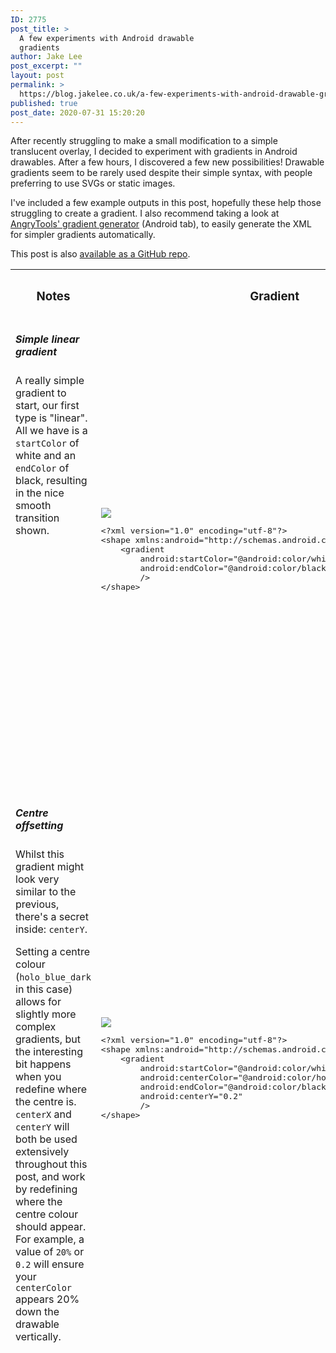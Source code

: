 ```yaml
---
ID: 2775
post_title: >
  A few experiments with Android drawable
  gradients
author: Jake Lee
post_excerpt: ""
layout: post
permalink: >
  https://blog.jakelee.co.uk/a-few-experiments-with-android-drawable-gradients/
published: true
post_date: 2020-07-31 15:20:20
---
```

After recently struggling to make a small modification to a simple translucent overlay, I decided to experiment with gradients in Android drawables. After a few hours, I discovered a few new possibilities! Drawable gradients seem to be rarely used despite their simple syntax, with people preferring to use SVGs or static images.

I've included a few example outputs in this post, hopefully these help those struggling to create a gradient. I also recommend taking a look at <a href="https://angrytools.com/gradient/" target="_blank" rel="noopener noreferrer">AngryTools' gradient generator</a> (Android tab), to easily generate the XML for simpler gradients automatically.

This post is also <a href="https://github.com/JakeSteam/android-gradient-playground" target="_blank" rel="noopener noreferrer">available as a GitHub repo</a>.

<!--more-->
<table style="border-collapse: collapse; width: 100%; height: 1764px;">
<tbody>
<tr style="height: 59px;">
<th style="width: 39.574%; height: 59px;">
<h3>Notes</h3>
</th>
<th style="width: 11.0451%; height: 59px;">
<h3>Gradient</h3>
</th>
</tr>
<tr style="height: 758px;">
<td style="width: 39.574%; text-align: left; height: 758px; vertical-align: top;">
<h5>Simple linear gradient</h5>
A really simple gradient to start, our first type is "linear". All we have is a <code>startColor</code> of white and an <code>endColor</code> of black, resulting in the nice smooth transition shown.</td>
<td style="width: 11.0451%; text-align: left; height: 758px;"><img class="aligncenter" src="https://i.imgur.com/XE3sgsM.png" />
<pre>&lt;?xml version="1.0" encoding="utf-8"?&gt;
&lt;shape xmlns:android="http://schemas.android.com/apk/res/android"&gt;
    &lt;gradient
        android:startColor="@android:color/white"
        android:endColor="@android:color/black"
        /&gt;
&lt;/shape&gt;</pre>
</td>
</tr>
<tr style="height: 793px;">
<td style="width: 39.574%; text-align: left; height: 793px; vertical-align: top;">
<h5>Centre offsetting</h5>
Whilst this gradient might look very similar to the previous, there's a secret inside: <code>centerY</code>.

Setting a centre colour (<code>holo_blue_dark</code> in this case) allows for slightly more complex gradients, but the interesting bit happens when you redefine where the centre is. <code>centerX</code> and <code>centerY</code> will both be used extensively throughout this post, and work by redefining where the centre colour should appear. For example, a value of <code>20%</code> or <code>0.2</code> will ensure your <code>centerColor</code> appears 20% down the drawable vertically.</td>
<td style="width: 11.0451%; text-align: left; height: 793px;"><img class="aligncenter" style="font-family: inherit; font-size: inherit;" src="https://i.imgur.com/BybAxcs.png" />
<pre>&lt;?xml version="1.0" encoding="utf-8"?&gt;
&lt;shape xmlns:android="http://schemas.android.com/apk/res/android"&gt;
    &lt;gradient
        android:startColor="@android:color/white"
        android:centerColor="@android:color/holo_blue_dark"
        android:endColor="@android:color/black"
        android:centerY="0.2"
        /&gt;
&lt;/shape&gt;</pre>
</td>
</tr>
<tr style="height: 22px;">
<td style="width: 39.574%; text-align: left; height: 22px; vertical-align: top;">
<h5>Overlapping layers</h5>
Building up on our previous gradient, adding an extra layer (via <code>layer-list</code>) drastically increases the complexity of the output. <code>layer-list</code> simply lets you overlap multiple gradients without making new <code>ImageView</code>s or drawables.

In this case, a transparent -&gt; black gradient has been added on top of our existing white -&gt; blue -&gt; black gradient, at an <code>angle</code> (essentially rotation) of 180.</td>
<td style="width: 11.0451%; text-align: left; height: 22px;"><img class="aligncenter" src="https://i.imgur.com/uQRJBT2.png" />
<pre>&lt;?xml version="1.0" encoding="utf-8"?&gt;
&lt;layer-list xmlns:android="http://schemas.android.com/apk/res/android"&gt;
    &lt;item&gt;&lt;shape&gt;
        &lt;gradient
            android:startColor="@android:color/white"
            android:centerColor="@android:color/holo_blue_dark"
            android:endColor="@android:color/black"
            android:centerY="0.2"
            /&gt;
    &lt;/shape&gt;&lt;/item&gt;
    &lt;item&gt;&lt;shape&gt;
        &lt;gradient
            android:startColor="@android:color/black"
            android:endColor="@android:color/transparent"
            android:angle="180"
            /&gt;
    &lt;/shape&gt;&lt;/item&gt;
&lt;/layer-list&gt;</pre>
</td>
</tr>
<tr style="height: 22px;">
<td style="width: 39.574%; text-align: left; height: 22px; vertical-align: top;">
<h5>Overlapping layers at the same angle</h5>
Just as the last gradient overlapped gradients at right angles, you can also overlap them without rotating.

If a layer has a transparent <code>startColor</code> and <code>endColor</code>, but a non-transparent <code>centerColor</code>, it will appear as a horizontal strip of colour. Offsetting this strip using <code>centerY</code>, then repeating the process, allows a full rainbow of colours to be created.

Note that this gradient also has a base white layer, to help the gradient be visible.</td>
<td style="width: 11.0451%; text-align: left; height: 22px;"><img class="aligncenter" src="https://i.imgur.com/csbnjvh.png" />
<pre>&lt;?xml version="1.0" encoding="utf-8"?&gt;
&lt;layer-list xmlns:android="http://schemas.android.com/apk/res/android"&gt;
    &lt;item&gt;&lt;shape&gt;
        &lt;solid android:color="@android:color/white" /&gt;
    &lt;/shape&gt;&lt;/item&gt;
    &lt;item&gt;&lt;shape&gt;
        &lt;gradient
            android:startColor="@android:color/holo_purple"
            android:centerColor="@android:color/transparent"
            android:endColor="@android:color/transparent"
            android:centerY="0.4"
            /&gt;
    &lt;/shape&gt;&lt;/item&gt;
    &lt;item&gt;&lt;shape&gt;
        &lt;gradient
            android:startColor="@android:color/transparent"
            android:centerColor="@android:color/holo_orange_light"
            android:endColor="@android:color/transparent"
            android:centerY="0.4"
            /&gt;
    &lt;/shape&gt;&lt;/item&gt;
    &lt;item&gt;&lt;shape&gt;
        &lt;gradient
            android:startColor="@android:color/transparent"
            android:centerColor="@android:color/holo_blue_light"
            android:endColor="@android:color/transparent"
            android:centerY="0.7"
            /&gt;
    &lt;/shape&gt;&lt;/item&gt;
    &lt;item&gt;&lt;shape&gt;
        &lt;gradient
            android:startColor="@android:color/transparent"
            android:centerColor="@android:color/transparent"
            android:endColor="@android:color/holo_green_dark"
            /&gt;
    &lt;/shape&gt;&lt;/item&gt;
&lt;/layer-list&gt;</pre>
</td>
</tr>
<tr style="height: 22px;">
<td style="width: 39.574%; text-align: left; height: 22px; vertical-align: top;">
<h5>Radial gradients</h5>
So far we've only seen linear gradients, now we'll use radial gradients. The easiest way of thinking about them is as a "point" of colour, radiating out. <code>centerX</code> and <code>centerY</code> can be used to move this point anywhere on the canvas, in this case 10% from the left and 10% from the top.

Again, the <code>startColor</code>, <code>centerColor</code>, and <code>endColor</code> are used to set the colour, along with <code>gradientRadius</code> being used to set the overall size of the gradient.</td>
<td style="width: 11.0451%; text-align: left; height: 22px;"><img class="aligncenter" src="https://i.imgur.com/FXBhk7i.png" />
<pre>&lt;?xml version="1.0" encoding="utf-8"?&gt;
&lt;shape xmlns:android="http://schemas.android.com/apk/res/android"
    android:shape="rectangle"&gt;
    &lt;gradient
        android:type="radial"
        android:gradientRadius="100%"
        android:startColor="@android:color/black"
        android:centerColor="@android:color/holo_blue_light"
        android:centerX="0.1"
        android:centerY="0.1"
        android:endColor="@android:color/white" /&gt;
&lt;/shape&gt;</pre>
</td>
</tr>
<tr style="height: 22px;">
<td style="width: 39.574%; text-align: left; height: 22px; vertical-align: top;">
<h5>Floating blobs</h5>
Combining multiple radial gradients using the same overlapping technique as our "vertical rainbow" before, we can end up with this collection of floating blobs.

This effect is often hunted for by people looking to create an Instagram style logo, and is very easy to achieve. So long as you know your colours, it's just a matter of adjusting the radius, x position, and y position until each blob is in the correct place.

I used this to <a href="https://stackoverflow.com/a/63162666/608312" target="_blank" rel="noopener noreferrer">answer a question on StackOverflow</a>, and the OP raised a reasonable counterpoint. If you need a particularly complex gradient, you could just try exporting an SVG / PNG. However, with vector graphics sometimes gradients aren't translated properly, and a PNG will either be too large, or may not scale perfectly to the user's screen.

If possible, creating an image as a gradient drawable will ensure it is perfect!</td>
<td style="width: 11.0451%; text-align: left; height: 22px;"><img class="aligncenter" src="https://i.imgur.com/JUgEpTr.png" />
<pre>&lt;?xml version="1.0" encoding="utf-8"?&gt;
&lt;layer-list xmlns:android="http://schemas.android.com/apk/res/android"&gt;
    &lt;item&gt;
        &lt;shape android:layout_height="wrap_content"&gt;
            &lt;solid android:color="@android:color/black" /&gt;
        &lt;/shape&gt;&lt;/item&gt;
    &lt;item&gt;&lt;shape&gt;
        &lt;gradient
            android:type="radial"
            android:gradientRadius="100%"
            android:startColor="@android:color/holo_purple"
            android:centerX="0.1"
            android:centerY="0.1"
            android:endColor="@android:color/transparent" /&gt;
    &lt;/shape&gt;&lt;/item&gt;
    &lt;item&gt;&lt;shape&gt;
        &lt;gradient
            android:type="radial"
            android:gradientRadius="70%"
            android:startColor="@android:color/holo_orange_light"
            android:centerX="0.8"
            android:centerY="0.5"
            android:endColor="@android:color/transparent" /&gt;
    &lt;/shape&gt;&lt;/item&gt;
    &lt;item&gt;&lt;shape&gt;
        &lt;gradient
            android:type="radial"
            android:gradientRadius="40%"
            android:startColor="@android:color/holo_blue_light"
            android:centerX="0.8"
            android:centerY="0.1"
            android:endColor="@android:color/transparent" /&gt;
    &lt;/shape&gt;&lt;/item&gt;
    &lt;item&gt;&lt;shape&gt;
        &lt;gradient
            android:type="radial"
            android:gradientRadius="70%"
            android:startColor="@android:color/holo_green_light"
            android:centerX="0.2"
            android:centerY="0.8"
            android:endColor="@android:color/transparent" /&gt;
    &lt;/shape&gt;&lt;/item&gt;
    &lt;item&gt;&lt;shape&gt;
        &lt;gradient
            android:type="radial"
            android:gradientRadius="50%"
            android:startColor="@android:color/holo_red_light"
            android:centerX="0.7"
            android:centerY="0.85"
            android:endColor="@android:color/transparent" /&gt;
    &lt;/shape&gt;&lt;/item&gt;

&lt;/layer-list&gt;</pre>
</td>
</tr>
<tr style="height: 22px;">
<td style="width: 39.574%; text-align: left; height: 22px; vertical-align: top;">
<h5>Sweep gradient</h5>
The final type of gradients are sweep. These don't seem to make sense at first glance, I find the easiest way of thinking of them is as a "cone" shaped linear gradient, viewed from above. However you interpret them, they still use all the attributes we've picked up in previous gradients.</td>
<td style="width: 11.0451%; text-align: left; height: 22px;"><img class="aligncenter" src="https://i.imgur.com/F0e8HPg.png" />
<pre>&lt;?xml version="1.0" encoding="utf-8"?&gt;
&lt;shape xmlns:android="http://schemas.android.com/apk/res/android"
    android:shape="rectangle"&gt;
    &lt;gradient
        android:startColor="@android:color/holo_blue_dark"
        android:endColor="@android:color/holo_orange_dark"
        android:type="sweep" /&gt;
&lt;/shape&gt;</pre>
</td>
</tr>
<tr style="height: 22px;">
<td style="width: 39.574%; text-align: left; height: 22px; vertical-align: top;">
<h5>Sweep offsets</h5>
Whilst not quite as pretty as the "rainbow" or "floating blobs" seen with other gradients, offsetting radial drawables creates a pretty odd effect.

I'm not <strong>entirely</strong> sure I can think of a valid use case for this, but presumably someone needs a gradient that looks like an open doorway!

&nbsp;

&nbsp;</td>
<td style="width: 11.0451%; text-align: left; height: 22px;"><img class="aligncenter" src="https://i.imgur.com/MLg3Ecx.png" />
<pre>&lt;?xml version="1.0" encoding="utf-8"?&gt;
&lt;layer-list xmlns:android="http://schemas.android.com/apk/res/android"&gt;
    &lt;item&gt;&lt;shape&gt;
        &lt;solid android:color="@android:color/black" /&gt;
    &lt;/shape&gt;&lt;/item&gt;
    &lt;item&gt;&lt;shape&gt;
        &lt;gradient
            android:type="sweep"
            android:centerX="0.3"
            android:centerY="0.1"
            android:startColor="@android:color/holo_red_dark"
            android:centerColor="@android:color/transparent"
            android:endColor="@android:color/transparent"/&gt;
    &lt;/shape&gt;&lt;/item&gt;
    &lt;item&gt;&lt;shape&gt;
        &lt;gradient
            android:type="sweep"
            android:centerX="0.8"
            android:centerY="0.3"
            android:startColor="@android:color/holo_blue_dark"
            android:centerColor="@android:color/transparent"
            android:endColor="@android:color/transparent"/&gt;
    &lt;/shape&gt;&lt;/item&gt;
    &lt;item&gt;&lt;shape&gt;
        &lt;gradient
            android:type="sweep"
            android:centerX="0.1"
            android:centerY="0.5"
            android:startColor="@android:color/holo_green_dark"
            android:centerColor="@android:color/transparent"
            android:endColor="@android:color/transparent"/&gt;
    &lt;/shape&gt;&lt;/item&gt;
    &lt;item&gt;&lt;shape&gt;
        &lt;gradient
            android:type="sweep"
            android:centerX="0.6"
            android:centerY="0.7"
            android:startColor="@android:color/holo_orange_dark"
            android:centerColor="@android:color/transparent"
            android:endColor="@android:color/transparent"/&gt;
    &lt;/shape&gt;&lt;/item&gt;
    &lt;item&gt;&lt;shape&gt;
        &lt;gradient
            android:type="sweep"
            android:centerX="0.1"
            android:centerY="0.9"
            android:startColor="@android:color/holo_purple"
            android:centerColor="@android:color/transparent"
            android:endColor="@android:color/transparent"/&gt;
    &lt;/shape&gt;&lt;/item&gt;

&lt;/layer-list&gt;</pre>
</td>
</tr>
<tr style="height: 22px;">
<td style="width: 39.574%; text-align: left; height: 22px; vertical-align: top;">
<h5>Sweep rotations</h5>
Just like the last gradient, I can't think of a valid use case for this! Wrapping each <code>shape</code> inside a <code>rotate</code> allows rotating it at any angle, although interestingly it still retains the "edges" from the original shape. I suspect this is solvable by rotating the gradient not the shape, which might produce a more aesthetically pleasing output.</td>
<td style="width: 11.0451%; text-align: left; height: 22px;"><img class="aligncenter" src="https://i.imgur.com/ilZTCMJ.png" />
<pre>&lt;?xml version="1.0" encoding="utf-8"?&gt;
&lt;layer-list xmlns:android="http://schemas.android.com/apk/res/android"&gt;
    &lt;item&gt;&lt;shape&gt;
        &lt;solid android:color="@android:color/black" /&gt;
    &lt;/shape&gt;&lt;/item&gt;

    &lt;item&gt;&lt;rotate android:fromDegrees="66" android:toDegrees="0" android:pivotY="50%" android:pivotX="50%"&gt;&lt;shape&gt;
        &lt;gradient
            android:type="sweep"
            android:centerX="0.3"
            android:centerY="0.5"
            android:startColor="@android:color/holo_red_dark"
            android:centerColor="@android:color/transparent"
            android:endColor="@android:color/transparent"/&gt;
    &lt;/shape&gt;&lt;/rotate&gt;&lt;/item&gt;

    &lt;item&gt;&lt;rotate android:fromDegrees="290" android:toDegrees="0" android:pivotY="40%" android:pivotX="30%"&gt;&lt;shape&gt;
        &lt;gradient
            android:type="sweep"
            android:centerX="0.8"
            android:centerY="0.3"
            android:startColor="@android:color/holo_blue_dark"
            android:centerColor="@android:color/transparent"
            android:endColor="@android:color/transparent"/&gt;
    &lt;/shape&gt;&lt;/rotate&gt;&lt;/item&gt;

    &lt;item&gt;&lt;rotate android:fromDegrees="18" android:toDegrees="0" android:pivotY="40%" android:pivotX="30%"&gt;&lt;shape&gt;
        &lt;gradient
            android:type="sweep"
            android:centerX="0.1"
            android:centerY="0.5"
            android:startColor="@android:color/holo_green_dark"
            android:centerColor="@android:color/transparent"
            android:endColor="@android:color/transparent"/&gt;
    &lt;/shape&gt;&lt;/rotate&gt;&lt;/item&gt;

    &lt;item&gt;&lt;rotate android:fromDegrees="280" android:toDegrees="0" android:pivotY="50%" android:pivotX="30%"&gt;&lt;shape&gt;
        &lt;gradient
            android:type="sweep"
            android:centerX="0.6"
            android:centerY="0.7"
            android:startColor="@android:color/holo_orange_dark"
            android:centerColor="@android:color/transparent"
            android:endColor="@android:color/transparent"/&gt;
    &lt;/shape&gt;&lt;/rotate&gt;&lt;/item&gt;

    &lt;item&gt;&lt;rotate android:fromDegrees="0" android:toDegrees="0" android:pivotY="50%" android:pivotX="30%"&gt;&lt;shape&gt;
        &lt;gradient
            android:type="sweep"
            android:centerX="0.0"
            android:centerY="0.0"
            android:startColor="@android:color/holo_purple"
            android:centerColor="@android:color/transparent"
            android:endColor="@android:color/transparent"/&gt;
    &lt;/shape&gt;&lt;/rotate&gt;&lt;/item&gt;

&lt;/layer-list&gt;</pre>
</td>
</tr>
<tr>
<td style="width: 39.574%; text-align: left; vertical-align: top;">
<h5>Sweep split</h5>
Finally, one little curiosity about sweep gradients. By offsetting the <code>centerX</code> very far to the left, you'll end up with a top and bottom that are solid colours. This creates an interesting effect, although it could obviously be done much easier by using <code>solid</code>!

If you need a similar gradient, I recommend reading the <a href="https://stackoverflow.com/questions/4381033/multi-gradient-shapes" target="_blank" rel="noopener noreferrer">answers on this StackOverflow question</a> for simpler ways of achieving it.</td>
<td style="width: 11.0451%; text-align: left;"><img class="aligncenter" src="https://i.imgur.com/QFmIrqX.png" />
<pre>&lt;?xml version="1.0" encoding="utf-8"?&gt;
&lt;shape xmlns:android="http://schemas.android.com/apk/res/android"
    android:shape="rectangle"&gt;
    &lt;gradient
        android:startColor="@android:color/red"
        android:endColor="@android:color/holo_orange_dark"
        android:centerX="-99"
        android:type="sweep" /&gt;
    &lt;corners android:radius="20dp" /&gt;
&lt;/shape&gt;</pre>
</td>
</tr>
</tbody>
</table>